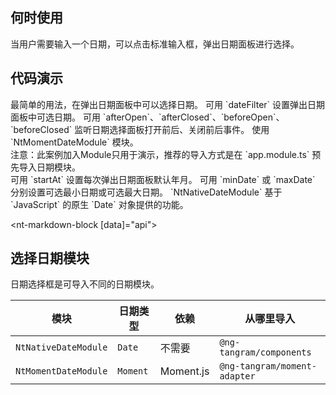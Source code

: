 ## 何时使用

当用户需要输入一个日期，可以点击标准输入框，弹出日期面板进行选择。

## 代码演示

<div class="grid-x grid-margin-x">
  <div class="medium-6 large-6 cell">
    <nt-example>
      <nt-example-showcase>
        <example-datepicker-basic></example-datepicker-basic>
      </nt-example-showcase>
      <nt-example-legend title="基本">最简单的用法，在弹出日期面板中可以选择日期。</nt-example-legend>
      <nt-example-code [code]="basicCode"></nt-example-code>
    </nt-example>
    <nt-example>
      <nt-example-showcase>
        <example-datepicker-filter></example-datepicker-filter>
      </nt-example-showcase>
      <nt-example-legend title="可选日期设置">可用 `dateFilter` 设置弹出日期面板中可选日期。</nt-example-legend>
      <nt-example-code [code]="filterCode"></nt-example-code>
    </nt-example>
    <nt-example>
      <nt-example-showcase>
        <example-datepicker-change></example-datepicker-change>
      </nt-example-showcase>
      <nt-example-legend title="选择面板事件">可用 `afterOpen`、`afterClosed`、`beforeOpen`、`beforeClosed` 监听日期选择面板打开前后、关闭前后事件。</nt-example-legend>
      <nt-example-code [code]="changeCode"></nt-example-code>
    </nt-example>
    <nt-example>
      <nt-example-showcase>
        <example-datepicker-moment></example-datepicker-moment>
      </nt-example-showcase>
      <nt-example-legend title="Moment">
      使用 `NtMomentDateModule` 模块。<br>
      注意：此案例加入Module只用于演示，推荐的导入方式是在 `app.module.ts` 预先导入日期模块。
      </nt-example-legend>
      <nt-example-code-tabs>
        <nt-example-code-tabs-panel title="Module" lang="ts" [code]="momentCode"></nt-example-code-tabs-panel>
        <nt-example-code-tabs-panel title="Component" lang="ts" [code]="momentModuleCode"></nt-example-code-tabs-panel>
      </nt-example-code-tabs>
    </nt-example>
  </div>
  <div class="medium-6 large-6 cell">
    <nt-example>
      <nt-example-showcase>
        <example-datepicker-start></example-datepicker-start>
      </nt-example-showcase>
      <nt-example-legend title="日期面板默认年月设置">可用 `startAt` 设置每次弹出日期面板默认年月。</nt-example-legend>
      <nt-example-code [code]="startCode"></nt-example-code>
    </nt-example>
    <nt-example>
      <nt-example-showcase>
        <example-datepicker-boundary></example-datepicker-boundary>
      </nt-example-showcase>
      <nt-example-legend title="范围设置">可用 `minDate` 或 `maxDate` 分别设置可选最小日期或可选最大日期。</nt-example-legend>
      <nt-example-code [code]="boundaryCode"></nt-example-code>
    </nt-example>
    <nt-example>
      <nt-example-showcase>
        <example-datepicker-forms></example-datepicker-forms>
      </nt-example-showcase>
      <nt-example-legend title="Date">
      `NtNativeDateModule` 基于 `JavaScript` 的原生 `Date` 对象提供的功能。
      </nt-example-legend>
      <nt-example-code [code]="formsCode"></nt-example-code>
    </nt-example>
  </div>
</div>

<nt-markdown-block [data]="api"></nt-markdown-block> 

## 选择日期模块

日期选择框是可导入不同的日期模块。

| 模块 | 日期类型  | 依赖 | 从哪里导入 |
| --- | --- | --- | --- |
| `NtNativeDateModule` | `Date` | 不需要 | `@ng-tangram/components` |
| `NtMomentDateModule` | `Moment` | Moment.js | `@ng-tangram/moment-adapter` |

